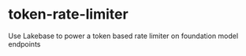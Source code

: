# token-rate-limiter
Use Lakebase to power a token based rate limiter on foundation model endpoints
